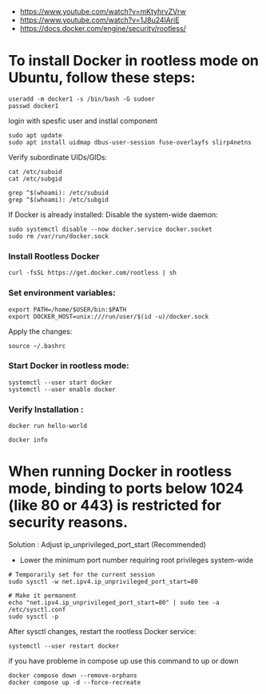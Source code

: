 - https://www.youtube.com/watch?v=mKtyhrvZVrw
- https://www.youtube.com/watch?v=1J8u24lAriE
- https://docs.docker.com/engine/security/rootless/

# To install Docker in rootless mode on Ubuntu, follow these steps:
```
useradd -m docker1 -s /bin/bash -G sudoer
passwd docker1
```
login with spesfic user and instlal component

```
sudo apt update
sudo apt install uidmap dbus-user-session fuse-overlayfs slirp4netns
```

Verify subordinate UIDs/GIDs:
```
cat /etc/subuid
cat /etc/subgid
```
```
grep ^$(whoami): /etc/subuid
grep ^$(whoami): /etc/subgid
```

If Docker is already installed: Disable the system-wide daemon:

```
sudo systemctl disable --now docker.service docker.socket
sudo rm /var/run/docker.sock
```

### Install Rootless Docker
```
curl -fsSL https://get.docker.com/rootless | sh
```

### Set environment variables:
```
export PATH=/home/$USER/bin:$PATH
export DOCKER_HOST=unix:///run/user/$(id -u)/docker.sock
```
Apply the changes:
```
source ~/.bashrc
```

### Start Docker in rootless mode:
```
systemctl --user start docker
systemctl --user enable docker
```
### Verify Installation :

```
docker run hello-world
```
```
docker info
```
# When running Docker in rootless mode, binding to ports below 1024 (like 80 or 443) is restricted for security reasons.

Solution : Adjust ip_unprivileged_port_start (Recommended)
- Lower the minimum port number requiring root privileges system-wide
```
# Temporarily set for the current session
sudo sysctl -w net.ipv4.ip_unprivileged_port_start=80

# Make it permanent
echo "net.ipv4.ip_unprivileged_port_start=80" | sudo tee -a /etc/sysctl.conf
sudo sysctl -p
```
After sysctl changes, restart the rootless Docker service:
```
systemctl --user restart docker
```
if you have probleme in compose up use this command to up or down
```
docker compose down --remove-orphans
docker compose up -d --force-recreate
```
